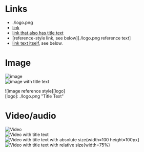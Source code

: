 # Links
- ./logo.png
- [link](./logo.png)
- [link that also has title text](./logo.png "This link takes you to somewhere!")
- [reference-style link, see below][./logo.png reference text]
- [link text itself][], see below.

[arbitrary case-insensitive reference text]: ./logo.png  
[1]: ./logo.png
[link text itself]: ./logo.png

# Image

![image](./logo.png)  
![image with title text](./logo.png "Title Text")  

![image reference style][logo]  
[logo]: ./logo.png "Title Text"

# Video/audio

![Video](./logo.png)  
![Video with title text](./logo.png)  
![Video with title text with absolute size](./logo.png "Title Text"){width=100 height=100px}  
![Video with title text with relative size](./logo.png "Title Text"){width=75%}

